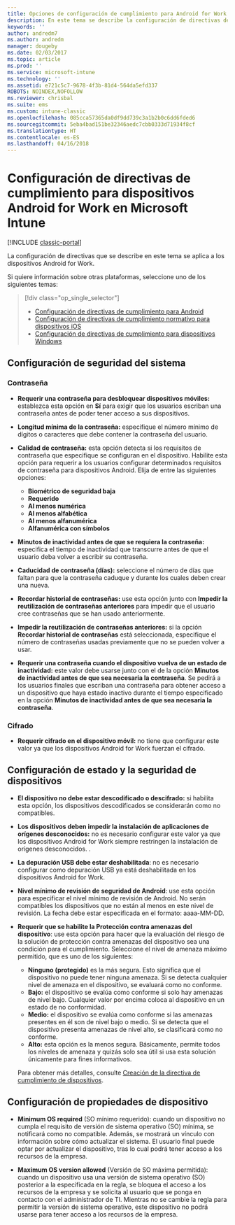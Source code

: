 ```yaml
---
title: Opciones de configuración de cumplimiento para Android for Work
description: En este tema se describe la configuración de directivas de cumplimiento para dispositivos Android que son compatibles con Android for Work.
keywords: ''
author: andredm7
ms.author: andredm
manager: dougeby
ms.date: 02/03/2017
ms.topic: article
ms.prod: ''
ms.service: microsoft-intune
ms.technology: ''
ms.assetid: e721c5c7-9678-4f3b-81d4-564da5efd337
ROBOTS: NOINDEX,NOFOLLOW
ms.reviewer: chrisbal
ms.suite: ems
ms.custom: intune-classic
ms.openlocfilehash: 085cca57365da0df9dd739c3a1b2b0c6dd6fded6
ms.sourcegitcommit: 5eba4bad151be32346aedc7cbb0333d71934f8cf
ms.translationtype: HT
ms.contentlocale: es-ES
ms.lasthandoff: 04/16/2018
---
```

# <a name="compliance-policy-settings-for-android-for-work-devices-in-microsoft-intune"></a>Configuración de directivas de cumplimiento para dispositivos Android for Work en Microsoft Intune

[!INCLUDE [classic-portal](../includes/classic-portal.md)]

La configuración de directivas que se describe en este tema se aplica a los dispositivos Android for Work.

Si quiere información sobre otras plataformas, seleccione uno de los siguientes temas:
> [!div class="op_single_selector"]
> - [Configuración de directivas de cumplimiento para Android](android-compliance-policy-settings-in-microsoft-intune.md)
> - [Configuración de directivas de cumplimiento normativo para dispositivos iOS](ios-compliance-policy-settings-in-microsoft-intune.md)
> - [Configuración de directivas de cumplimiento para dispositivos Windows](windows-compliance-policy-settings-in-microsoft-intune.md)

## <a name="system-security-settings"></a>Configuración de seguridad del sistema
### <a name="password"></a>Contraseña
- **Requerir una contraseña para desbloquear dispositivos móviles:** establezca esta opción en **Sí** para exigir que los usuarios escriban una contraseña antes de poder tener acceso a sus dispositivos.

-  **Longitud mínima de la contraseña:** especifique el número mínimo de dígitos o caracteres que debe contener la contraseña del usuario.

- **Calidad de contraseña:** esta opción detecta si los requisitos de contraseña que especifique se configuran en el dispositivo. Habilite esta opción para requerir a los usuarios configurar determinados requisitos de contraseña para dispositivos Android. Elija de entre las siguientes opciones:
  -   **Biométrico de seguridad baja**
  - **Requerido**
  -   **Al menos numérica**
  -   **Al menos alfabética**
  -   **Al menos alfanumérica**
  -   **Alfanumérica con símbolos**

- **Minutos de inactividad antes de que se requiera la contraseña:** especifica el tiempo de inactividad que transcurre antes de que el usuario deba volver a escribir su contraseña.

- **Caducidad de contraseña (días):** seleccione el número de días que faltan para que la contraseña caduque y durante los cuales deben crear una nueva.

- **Recordar historial de contraseñas:** use esta opción junto con **Impedir la reutilización de contraseñas anteriores** para impedir que el usuario cree contraseñas que se han usado anteriormente.

- **Impedir la reutilización de contraseñas anteriores:** si la opción **Recordar historial de contraseñas** está seleccionada, especifique el número de contraseñas usadas previamente que no se pueden volver a usar.

- **Requerir una contraseña cuando el dispositivo vuelva de un estado de inactividad:** este valor debe usarse junto con el de la opción **Minutos de inactividad antes de que sea necesaria la contraseña**. Se pedirá a los usuarios finales que escriban una contraseña para obtener acceso a un dispositivo que haya estado inactivo durante el tiempo especificado en la opción **Minutos de inactividad antes de que sea necesaria la contraseña**.

### <a name="encryption"></a>Cifrado
- **Requerir cifrado en el dispositivo móvil:** no tiene que configurar este valor ya que los dispositivos Android for Work fuerzan el cifrado.

## <a name="device-health-and-security-settings"></a>Configuración de estado y la seguridad de dispositivos

- **El dispositivo no debe estar descodificado o descifrado:** si habilita esta opción, los dispositivos descodificados se considerarán como no compatibles.
- **Los dispositivos deben impedir la instalación de aplicaciones de orígenes desconocidos:** no es necesario configurar este valor ya que los dispositivos Android for Work siempre restringen la instalación de orígenes desconocidos. .  

- **La depuración USB debe estar deshabilitada**: no es necesario configurar como depuración USB ya está deshabilitada en los dispositivos Android for Work.

- **Nivel mínimo de revisión de seguridad de Android**: use esta opción para especificar el nivel mínimo de revisión de Android.  No serán compatibles los dispositivos que no están al menos en este nivel de revisión. La fecha debe estar especificada en el formato: aaaa-MM-DD.
- **Requerir que se habilite la Protección contra amenazas del dispositivo**: use esta opción para hacer que la evaluación del riesgo de la solución de protección contra amenazas del dispositivo sea una condición para el cumplimiento. Seleccione el nivel de amenaza máximo permitido, que es uno de los siguientes:

  - **Ninguno (protegido)** es la más segura. Esto significa que el dispositivo no puede tener ninguna amenaza. Si se detecta cualquier nivel de amenaza en el dispositivo, se evaluará como no conforme.
  - **Bajo:** el dispositivo se evalúa como conforme si solo hay amenazas de nivel bajo. Cualquier valor por encima coloca al dispositivo en un estado de no conformidad.
  - **Medio:** el dispositivo se evalúa como conforme si las amenazas presentes en él son de nivel bajo o medio. Si se detecta que el dispositivo presenta amenazas de nivel alto, se clasificará como no conforme.
  - **Alto:** esta opción es la menos segura. Básicamente, permite todos los niveles de amenaza y quizás solo sea útil si usa esta solución únicamente para fines informativos.

  Para obtener más detalles, consulte [Creación de la directiva de cumplimiento de dispositivos](create-lookout-device-compliance-policy.md).

## <a name="device-property-settings"></a>Configuración de propiedades de dispositivo
- **Minimum OS required** (SO mínimo requerido): cuando un dispositivo no cumpla el requisito de versión de sistema operativo (SO) mínima, se notificará como no compatible.
  Además, se mostrará un vínculo con información sobre cómo actualizar el sistema. El usuario final puede optar por actualizar el dispositivo, tras lo cual podrá tener acceso a los recursos de la empresa.

- **Maximum OS version allowed** (Versión de SO máxima permitida): cuando un dispositivo usa una versión de sistema operativo (SO) posterior a la especificada en la regla, se bloquea el acceso a los recursos de la empresa y se solicita al usuario que se ponga en contacto con el administrador de TI. Mientras no se cambie la regla para permitir la versión de sistema operativo, este dispositivo no podrá usarse para tener acceso a los recursos de la empresa.
